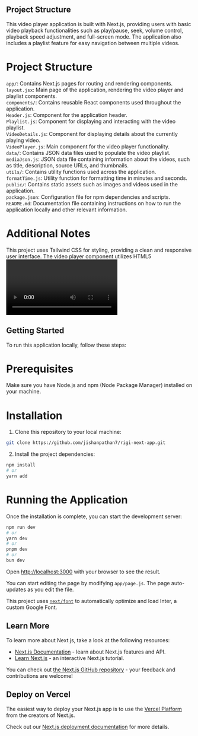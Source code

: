 ## Project Structure
This video player application is built with Next.js, providing users with basic video playback functionalities such as play/pause, seek, volume control, playback speed adjustment, and full-screen mode. The application also includes a playlist feature for easy navigation between multiple videos.

# Project Structure
`app/`: Contains Next.js pages for routing and rendering components.<br/>
`layout.jsx`: Main page of the application, rendering the video player and playlist components.<br/>
`components/`: Contains reusable React components used throughout the application.<br/>
`Header.js`: Component for the application header. <br/>
`Playlist.js`: Component for displaying and interacting with the video playlist.<br/>
`VideoDetails.js`: Component for displaying details about the currently playing video.<br/>
`VideoPlayer.js`: Main component for the video player functionality.<br/>
`data/`: Contains JSON data files used to populate the video playlist.<br/>
`mediaJson.js`: JSON data file containing information about the videos, such as title, description, source URLs, and thumbnails.<br/>
`utils/`: Contains utility functions used across the application.<br/>
`formatTime.js`: Utility function for formatting time in minutes and seconds.<br/>
`public/`: Contains static assets such as images and videos used in the application.<br/>
`package.json`: Configuration file for npm dependencies and scripts.<br/>
`README.md`: Documentation file containing instructions on how to run the application locally and other relevant information.<br/>

# Additional Notes
This project uses Tailwind CSS for styling, providing a clean and responsive user interface.
The video player component utilizes HTML5 <video> element and various React hooks for managing state and interactions.

## Getting Started

To run this application locally, follow these steps:

# Prerequisites
Make sure you have Node.js and npm (Node Package Manager) installed on your machine.

# Installation
1. Clone this repository to your local machine:

```bash
git clone https://github.com/jishanpathan7/rigi-next-app.git
```

2. Install the project dependencies:

```bash
npm install
# or
yarn add
```


# Running the Application

Once the installation is complete, you can start the development server:

```bash
npm run dev
# or
yarn dev
# or
pnpm dev
# or
bun dev
```

Open [http://localhost:3000](http://localhost:3000) with your browser to see the result.

You can start editing the page by modifying `app/page.js`. The page auto-updates as you edit the file.

This project uses [`next/font`](https://nextjs.org/docs/basic-features/font-optimization) to automatically optimize and load Inter, a custom Google Font.

## Learn More

To learn more about Next.js, take a look at the following resources:

- [Next.js Documentation](https://nextjs.org/docs) - learn about Next.js features and API.
- [Learn Next.js](https://nextjs.org/learn) - an interactive Next.js tutorial.

You can check out [the Next.js GitHub repository](https://github.com/vercel/next.js/) - your feedback and contributions are welcome!

## Deploy on Vercel

The easiest way to deploy your Next.js app is to use the [Vercel Platform](https://vercel.com/new?utm_medium=default-template&filter=next.js&utm_source=create-next-app&utm_campaign=create-next-app-readme) from the creators of Next.js.

Check out our [Next.js deployment documentation](https://nextjs.org/docs/deployment) for more details.

